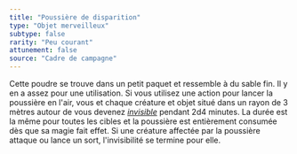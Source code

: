 ```yaml
---
title: "Poussière de disparition"
type: "Objet merveilleux"
subtype: false
rarity: "Peu courant"
attunement: false
source: "Cadre de campagne"
---
```

Cette poudre se trouve dans un petit paquet et ressemble à du sable fin. Il y en a assez pour une utilisation. Si vous utilisez une action pour lancer la poussière en l'air, vous et chaque créature et objet situé dans un rayon de 3 mètres autour de vous devenez [_invisible_](/gerer-la-sante-du-personnage/#invisible) pendant 2d4 minutes. La durée est la même pour toutes les cibles et la poussière est entièrement consumée dès que sa magie fait effet. Si une créature affectée par la poussière attaque ou lance un sort, l'invisibilité se termine pour elle.
